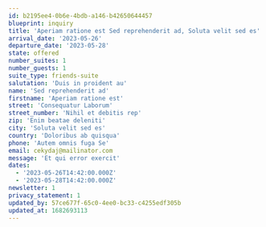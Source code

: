 ```yaml
---
id: b2195ee4-0b6e-4bdb-a146-b42650644457
blueprint: inquiry
title: 'Aperiam ratione est Sed reprehenderit ad, Soluta velit sed es'
arrival_date: '2023-05-26'
departure_date: '2023-05-28'
state: offered
number_suites: 1
number_guests: 1
suite_type: friends-suite
salutation: 'Duis in proident au'
name: 'Sed reprehenderit ad'
firstname: 'Aperiam ratione est'
street: 'Consequatur Laborum'
street_number: 'Nihil et debitis rep'
zip: 'Enim beatae deleniti'
city: 'Soluta velit sed es'
country: 'Doloribus ab quisqua'
phone: 'Autem omnis fuga Se'
email: cekydaj@mailinator.com
message: 'Et qui error exercit'
dates:
  - '2023-05-26T14:42:00.000Z'
  - '2023-05-28T14:42:00.000Z'
newsletter: 1
privacy_statement: 1
updated_by: 57ce677f-65c0-4ee0-bc33-c4255edf305b
updated_at: 1682693113
---
```

